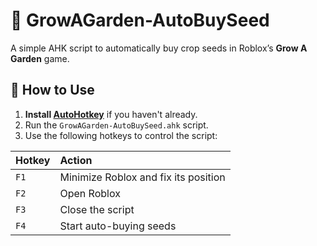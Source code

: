# 🌱 GrowAGarden-AutoBuySeed
A simple AHK script to automatically buy crop seeds in Roblox’s **Grow A Garden** game.

## 📖 How to Use

1. **Install [AutoHotkey](https://www.autohotkey.com/)** if you haven't already.
2. Run the `GrowAGarden-AutoBuySeed.ahk` script.
3. Use the following hotkeys to control the script:

| Hotkey | Action                         |
|:--------|:--------------------------------|
| `F1`     | Minimize Roblox and fix its position |
| `F2`     | Open Roblox                     |
| `F3`     | Close the script                |
| `F4`     | Start auto-buying seeds         |
